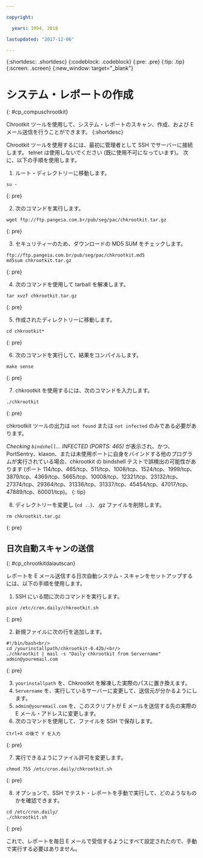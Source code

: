 ```yaml
---

copyright:

  years: 1994, 2018

lastupdated: "2017-12-06"

---
```


{:shortdesc: .shortdesc}
{:codeblock: .codeblock}
{:pre: .pre}
{:tip: .tip}
{:screen: .screen}
{:new_window: target="_blank"}

# システム・レポートの作成
{: #cp_compuschrootkit}

Chrootkit ツールを使用して、システム・レポートのスキャン、作成、および E メール送信を行うことができます。
{:shortdesc}

Chrootkit ツールを使用するには、最初に管理者として SSH でサーバーに接続します。 telnet は使用しないでください (既に使用不可になっています)。 次に、以下の手順を使用します。

1. ルート・ディレクトリーに移動します。  

  ```
  su -
  ```
  {: pre}

2. 次のコマンドを実行します。

  ```
  wget ftp://ftp.pangeia.com.br/pub/seg/pac/chkrootkit.tar.gz
  ```
  {: pre}

3. セキュリティーのため、ダウンロードの MD5 SUM をチェックします。<br/>

  ```
  ftp://ftp.pangeia.com.br/pub/seg/pac/chkrootkit.md5
  md5sum chkrootkit.tar.gz
  ```
  {: pre}

4. 次のコマンドを使用して tarball を解凍します。<br/>

  ```
  tar xvzf chkrootkit.tar.gz
  ```
  {: pre}

5. 作成されたディレクトリーに移動します。

  ```
  cd chkrootkit*
  ```
  {: pre}

6. 次のコマンドを実行して、結果をコンパイルします。

  ```
  make sense
  ```
  {: pre}

7. chkrootkit を使用するには、次のコマンドを入力します。

  ```
  ./chkrootkit
  ```
  {: pre}

chkrootkit ツールの出力は `not found` または `not infected` のみである必要があります。

*Checking `bindshell`... INFECTED (PORTS: 465)* が表示され、かつ、PortSentry、klaxon、または未使用ポートに自身をバインドする他のプログラムが実行されている場合、chkrootkit の bindshell テストで誤検出の可能性があります (ポート 114/tcp、465/tcp、511/tcp、1008/tcp、1524/tcp、1999/tcp、3879/tcp、4369/tcp、5665/tcp、10008/tcp、12321/tcp、23132/tcp、27374/tcp、29364/tcp、31336/tcp、31337/tcp、45454/tcp、47017/tcp、47889/tcp、60001/tcp)。
{: tip}

8. ディレクトリーを変更し (`cd ..`)、.gz ファイルを削除します。  

  ```
  rm chkrootkit.tar.gz
  ```
  {: pre}

## 日次自動スキャンの送信
{: #cp_chrootkitdaiautscan}

レポートを E メール送信する日次自動システム・スキャンをセットアップするには、以下の手順を使用します。

1. SSH にいる間に次のコマンドを実行します。

  ```
  pico /etc/cron.daily/chkrootkit.sh
  ```
  {: pre}

2. 新規ファイルに次の行を追加します。

  ```
  #!/bin/bash<br/>
  cd /yourinstallpath/chkrootkit-0.42b/<br/>
  ./chkrootkit | mail -s "Daily chkrootkit from Servername" admin@youremail.com
  ```
  {: pre}

3. `yourinstallpath` を、Chkrootkit を解凍した実際のパスに置き換えます。
4. `Servername` を、実行しているサーバーに変更して、送信元が分かるようにします。
5. `admin@youremail.com` を、このスクリプトが E メールを送信する先の実際の E メール・アドレスに変更します。
6. 次のコマンドを使用して、ファイルを SSH で保存します。

  ```
  Ctrl+X の後で Y を入力
  ```
  {: pre}

7. 実行できるようにファイル許可を変更します。

  ```
  chmod 755 /etc/cron.daily/chkrootkit.sh
  ```
  {: pre}

8.  オプションで、SSH でテスト・レポートを手動で実行して、どのようなものかを確認できます。

  ```
  cd /etc/cron.daily/
  ./chkrootkit.sh
  ```
  {: pre}

これで、レポートを毎日 E メールで受信するようにすべて設定されたので、手動で実行する必要はありません。
